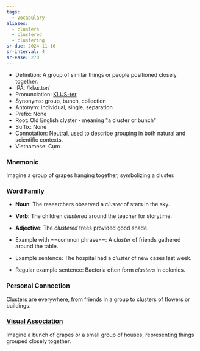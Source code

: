 ```yaml
---
tags:
  - Vocabulary
aliases:
  - clusters
  - clustered
  - clustering
sr-due: 2024-11-16
sr-interval: 4
sr-ease: 270
---
```


- Definition: A group of similar things or people positioned closely together.
- IPA: /ˈklʌs.tər/
- Pronunciation: [KLUS-ter](https://www.google.com/search?q=how+to+pronounce+cluster)
- Synonyms: group, bunch, collection
- Antonym: individual, single, separation
- Prefix: None
- Root: Old English clyster - meaning "a cluster or bunch"
- Suffix: None
- Connotation: Neutral, used to describe grouping in both natural and scientific contexts.
- Vietnamese: Cụm

### Mnemonic

Imagine a group of grapes hanging together, symbolizing a cluster.

### Word Family

- **Noun**: The researchers observed a *cluster* of stars in the sky.
- **Verb**: The children *clustered* around the teacher for storytime.
- **Adjective**: The *clustered* trees provided good shade.
  
- Example with ==common phrase==: A *cluster* of friends gathered around the table.
- Example sentence: The hospital had a *cluster* of new cases last week.
- Regular example sentence: Bacteria often form *clusters* in colonies.

### Personal Connection

Clusters are everywhere, from friends in a group to clusters of flowers or buildings.

### [Visual Association](https://www.google.com/search?tbm=isch&q=cluster)

Imagine a bunch of grapes or a small group of houses, representing things grouped closely together.
